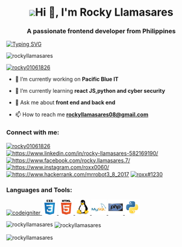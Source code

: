 

<h1 align="center"><img src="https://emojis.slackmojis.com/emojis/images/1531849430/4246/blob-sunglasses.gif?1531849430" width="30"/>Hi 👋, I'm Rocky Llamasares</h1>
<h3 align="center">A passionate frontend developer from Philippines</h3>

[![Typing SVG](https://readme-typing-svg.herokuapp.com?size=26&duration=5115&color=0AD437&width=405&height=58&lines=I'm+Rocky+Llamasares%2C+23+years+old;Front-end+Web+Developer;Information+Security)](https://git.io/typing-svg)

<p align="left"> <img src="https://komarev.com/ghpvc/?username=rockyllamasares&label=Profile%20views&color=0e75b6&style=flat" alt="rockyllamasares" /> </p>


<p align="left"> <a href="https://twitter.com/rocky01061826" target="blank"><img src="https://img.shields.io/twitter/follow/rocky01061826?logo=twitter&style=for-the-badge" alt="rocky01061826" /></a> </p>

- 🔭 I’m currently working on **Pacific Blue IT**

- 🌱 I’m currently learning **react JS,python and cyber security**

- 💬 Ask me about **front end and back end**

- 📫 How to reach me **rockyllamasares08@gmail.com**

<h3 align="left">Connect with me:</h3>
<p align="left">
<a href="https://twitter.com/rocky01061826" target="blank"><img align="center" src="https://raw.githubusercontent.com/rahuldkjain/github-profile-readme-generator/master/src/images/icons/Social/twitter.svg" alt="rocky01061826" height="30" width="40" /></a>
<a href="https://linkedin.com/in/https://www.linkedin.com/in/rocky-llamasares-582169190/" target="blank"><img align="center" src="https://raw.githubusercontent.com/rahuldkjain/github-profile-readme-generator/master/src/images/icons/Social/linked-in-alt.svg" alt="https://www.linkedin.com/in/rocky-llamasares-582169190/" height="30" width="40" /></a>
<a href="https://fb.com/https://www.facebook.com/rocky.llamasares.7/" target="blank"><img align="center" src="https://raw.githubusercontent.com/rahuldkjain/github-profile-readme-generator/master/src/images/icons/Social/facebook.svg" alt="https://www.facebook.com/rocky.llamasares.7/" height="30" width="40" /></a>
<a href="https://instagram.com/https://www.instagram.com/roxx0060/" target="blank"><img align="center" src="https://raw.githubusercontent.com/rahuldkjain/github-profile-readme-generator/master/src/images/icons/Social/instagram.svg" alt="https://www.instagram.com/roxx0060/" height="30" width="40" /></a>
<a href="https://www.hackerrank.com/https://www.hackerrank.com/mrrobot3_8_2017" target="blank"><img align="center" src="https://raw.githubusercontent.com/rahuldkjain/github-profile-readme-generator/master/src/images/icons/Social/hackerrank.svg" alt="https://www.hackerrank.com/mrrobot3_8_2017" height="30" width="40" /></a>
<a href="https://discord.gg/roxx#1230" target="blank"><img align="center" src="https://raw.githubusercontent.com/rahuldkjain/github-profile-readme-generator/master/src/images/icons/Social/discord.svg" alt="roxx#1230" height="30" width="40" /></a>
</p>

<h3 align="left">Languages and Tools:</h3>
<p align="left"> <a href="https://codeigniter.com" target="_blank" rel="noreferrer"> <img src="https://cdn.worldvectorlogo.com/logos/codeigniter.svg" alt="codeigniter" width="40" height="40"/> </a> <a href="https://www.w3schools.com/css/" target="_blank" rel="noreferrer"> <img src="https://raw.githubusercontent.com/devicons/devicon/master/icons/css3/css3-original-wordmark.svg" alt="css3" width="40" height="40"/> </a> <a href="https://www.w3.org/html/" target="_blank" rel="noreferrer"> <img src="https://raw.githubusercontent.com/devicons/devicon/master/icons/html5/html5-original-wordmark.svg" alt="html5" width="40" height="40"/> </a> <a href="https://www.linux.org/" target="_blank" rel="noreferrer"> <img src="https://raw.githubusercontent.com/devicons/devicon/master/icons/linux/linux-original.svg" alt="linux" width="40" height="40"/> </a> <a href="https://www.mysql.com/" target="_blank" rel="noreferrer"> <img src="https://raw.githubusercontent.com/devicons/devicon/master/icons/mysql/mysql-original-wordmark.svg" alt="mysql" width="40" height="40"/> </a> <a href="https://www.php.net" target="_blank" rel="noreferrer"> <img src="https://raw.githubusercontent.com/devicons/devicon/master/icons/php/php-original.svg" alt="php" width="40" height="40"/> </a> <a href="https://www.python.org" target="_blank" rel="noreferrer"> <img src="https://raw.githubusercontent.com/devicons/devicon/master/icons/python/python-original.svg" alt="python" width="40" height="40"/> </a> </p>

<p><img align="left" src="https://github-readme-stats.vercel.app/api/top-langs?username=rockyllamasares&show_icons=true&locale=en&layout=compact" alt="rockyllamasares" /></p>

<p>&nbsp;<img align="center" src="https://github-readme-stats.vercel.app/api?username=rockyllamasares&show_icons=true&locale=en" alt="rockyllamasares" /></p>

<p><img align="center" src="https://github-readme-streak-stats.herokuapp.com/?user=rockyllamasares&" alt="rockyllamasares" /></p>



